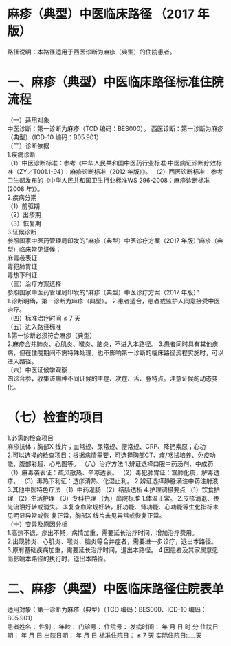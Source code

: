 # 麻疹（典型）中医临床路径 （2017 年版）  
路径说明：本路径适用于西医诊断为麻疹（典型）的住院患者。  
# 一、麻疹（典型）中医临床路径标准住院流程  
（一）适用对象  
中医诊断：第一诊断为麻疹（TCD 编码：BES000）。 西医诊断：第一诊断为麻疹（典型）（ICD-10 编码：B05.901）  
（二）诊断依据  
1.疾病诊断  
（1）中医诊断标准：参考《中华人民共和国中医药行业标准·中医病证诊断疗效标准（ZY／T001.1-94）：麻疹诊断标准（2012 年版）》。 （2）西医诊断标准：参考卫生部发布的《中华人民共和国卫生行业标准WS 296-2008：麻疹诊断标准(2008 年)》。  
2.疾病分期  
（1）前驱期  
（2）出疹期  
（3）恢复期  
3.证候诊断  
参照国家中医药管理局印发的“麻疹（典型）中医诊疗方案（2017 年版）”麻疹（典型）临床常见证候：  
麻毒袭表证  
毒犯肺胃证  
毒热下利证  
（三）治疗方案选择  
参照国家中医药管理局印发的“麻疹（典型）中医诊疗方案（2017 年版）”  
1.诊断明确，第一诊断为麻疹（典型）。 2.患者适合，患者或监护人同意接受中医治疗。  
（四）标准治疗时间${\leqslant}7$ 天  
（五）进入路径标准  
1.第一诊断必须符合麻疹（典型）  
2.麻疹合并肺炎、心肌炎、喉炎、脑炎，不进入本路径。  3.患者同时具有其他疾病，但在住院期间不需特殊处理，也不影响第一诊断的临床路径流程实施时，可以进入路径。  
（六）中医证候学观察  
四诊合参，收集该病种不同证候的主症、次症、舌、脉特点。注意证候的动态变化。  
# （七）检查的项目  
1.必需的检查项目  
麻疹抗体；胸部X 线片；血常规、尿常规、便常规、CRP、降钙素原；心功  
2.可以选择的检查项目：根据病情需要，可选择胸部CT、痰/咽拭培养、免疫功能、腹部彩超、心电图等。 （八）治疗方法 1.辨证选择口服中药汤剂、中成药 （1）麻毒袭表证：疏风散热、辛凉透表。 （2）毒犯肺胃证：宣肺化痰，解毒透疹。 （3）毒热下利证：透疹清热、化湿止利。 2.辨证选择静脉滴注中药注射液  3.其他中医特色疗法          （1）中药灌肠 （2）结肠透析 4.护理调摄要点 （1）饮食护理  （2）生活护理 （3）专科护理 （九）出院标准 1.体温正常。 2.皮疹消退、畏光流泪好转或消失。 3.复查血常规好转，肝功能、肾功能、心功能等生化指标未见明显异常或恢 复正常，胸部X 线片未见异常或恢复正常。  
（十）变异及原因分析  
1.高热不退，疹出不畅，病情加重，需要延长治疗时间，增加治疗费用。  
2.出现肺炎、心肌炎、喉炎、脑炎等合并症者，需要进一步诊疗，退出本路径。  
3.原有基础疾病加重，需要延长治疗时间，退出本路径。 4.因患者及其家属意愿而影响本路径的执行时，退出本路径。  
# 二、麻疹（典型）中医临床路径住院表单  
适用对象：第一诊断为麻疹（典型）（TCD 编码：BES000、ICD-10 编码：B05.901）  
患者姓名：          性别：    年龄：    门诊号：         住院号：            发病时间：   年  月  日  时  分  住院日期：   年  月  日 出院日期：   年  月   日 标准住院日：${\leqslant}7$ 天                实际住院日:___天  
